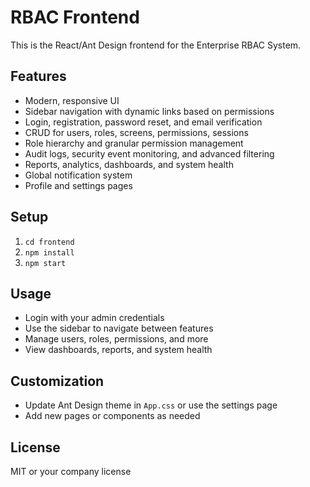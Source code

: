 # RBAC Frontend

This is the React/Ant Design frontend for the Enterprise RBAC System.

## Features
- Modern, responsive UI
- Sidebar navigation with dynamic links based on permissions
- Login, registration, password reset, and email verification
- CRUD for users, roles, screens, permissions, sessions
- Role hierarchy and granular permission management
- Audit logs, security event monitoring, and advanced filtering
- Reports, analytics, dashboards, and system health
- Global notification system
- Profile and settings pages

## Setup
1. `cd frontend`
2. `npm install`
3. `npm start`

## Usage
- Login with your admin credentials
- Use the sidebar to navigate between features
- Manage users, roles, permissions, and more
- View dashboards, reports, and system health

## Customization
- Update Ant Design theme in `App.css` or use the settings page
- Add new pages or components as needed

## License
MIT or your company license

